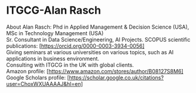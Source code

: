 # ITGCG-Alan Rasch

 About Alan Rasch:
 Phd in Applied Management & Decision Science (USA),<br/>
 MSc in Technology Management (USA)<br/>
 Sr. Consultant in Data Science/Engineering, AI Projects.
 SCOPUS scientific publications: [https://orcid.org/0000-0003-3934-0056]<br/>
Giving seminars at various universities on various topics, such as AI applications in business environment.<br/>
Consulting with ITGCG in the UK with global clients.<br/>
Amazon profile: [https://www.amazon.com/stores/author/B08127S8M6]<br/>
Google Scholars profile: [https://scholar.google.co.uk/citations?user=ChoxWXUAAAAJ&hl=en]<br/>


